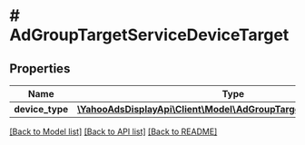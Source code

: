 # # AdGroupTargetServiceDeviceTarget

## Properties

Name | Type | Description | Notes
------------ | ------------- | ------------- | -------------
**device_type** | [**\YahooAdsDisplayApi\Client\Model\AdGroupTargetServiceDeviceType**](AdGroupTargetServiceDeviceType.md) |  | [optional]

[[Back to Model list]](../../README.md#models) [[Back to API list]](../../README.md#endpoints) [[Back to README]](../../README.md)
